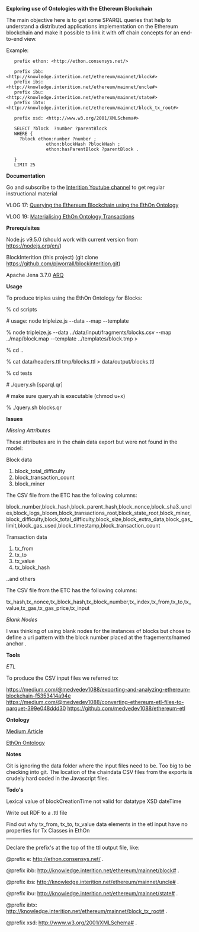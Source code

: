 **Exploring use of Ontologies with the Ethereum Blockchain**

The main objective here is to get some SPARQL queries that help to understand a distributed applications implementation on the Ethereum blockchain and make it possible to link it with off chain concepts for an end-to-end view.

Example:

```
   prefix ethon: <http://ethon.consensys.net/>
   
   prefix ibb: <http://knowledge.interition.net/ethereum/mainnet/block#>
   prefix ibs: <http://knowledge.interition.net/ethereum/mainnet/uncle#>
   prefix ibu: <http://knowledge.interition.net/ethereum/mainnet/state#>
   prefix ibtx: <http://knowledge.interition.net/ethereum/mainnet/block_tx_root#>
   
   prefix xsd: <http://www.w3.org/2001/XMLSchema#>
   
   SELECT ?block  ?number ?parentBlock
   WHERE {
     ?block ethon:number ?number ;
               ethon:blockHash ?blockHash ;
               ethon:hasParentBlock ?parentBlock .
   
   }
   LIMIT 25
   ```


**Documentation**

Go and subscribe to the [Interition Youtube channel](https://www.youtube.com/user/interition?sub_confirmation=1) to get regular instructional material

VLOG 17: [Querying the Ethereum Blockchain using the EthOn Ontology](https://youtu.be/ETcEs_affho?sub_confirmation=1)

VLOG 19: [Materialising EthOn Ontology Transactions](https://youtu.be/uoxftj0k2Mw?sub_confirmation=1)


**Prerequisites**


Node.js v9.5.0 (should work with current version from https://nodejs.org/en/)

BlockInterition (this project) (git clone https://github.com/pjworrall/blockinterition.git) 

Apache Jena 3.7.0 [ARQ](https://jena.apache.org/)


**Usage**

To produce triples using the EthOn Ontology for Blocks:

% cd scripts

\# usage: node tripleize.js --data <input-file>  --map <mapping-file> --template <template-file>

% node tripleize.js --data ../data/input/fragments/blocks.csv --map ../map/block.map --template ../templates/block.tmp > 


% cd ..

% cat  data/headers.ttl tmp/blocks.ttl > data/output/blocks.ttl

% cd tests

\# ./query.sh [sparql.qr]

\# make sure query.sh is executable (chmod u+x)

% ./query.sh blocks.qr


**Issues**

_Missing Attributes_

These attributes are in the chain data export but were not found in the model:


Block data

1. block_total_difficulty 
2. block_transaction_count
3. block_miner

The CSV file from the ETC has the following columns:

block_number,block_hash,block_parent_hash,block_nonce,block_sha3_uncles,block_logs_bloom,block_transactions_root,block_state_root,block_miner,block_difficulty,block_total_difficulty,block_size,block_extra_data,block_gas_limit,block_gas_used,block_timestamp,block_transaction_count

Transaction data

1. tx_from
2. tx_to
3. tx_value
4. tx_block_hash

..and others

The CSV file from the ETC has the following columns:

tx_hash,tx_nonce,tx_block_hash,tx_block_number,tx_index,tx_from,tx_to,tx_value,tx_gas,tx_gas_price,tx_input

_Blank Nodes_

I was thinking of using blank nodes for the instances of blocks but chose to define a uri pattern with
the block number placed at the fragements/named anchor .

**Tools**

_ETL_

To produce the CSV input files we referred to:

https://medium.com/@medvedev1088/exporting-and-analyzing-ethereum-blockchain-f5353414a94e
https://medium.com/@medvedev1088/converting-ethereum-etl-files-to-parquet-399e048ddd30
https://github.com/medvedev1088/ethereum-etl

**Ontology**

[Medium Article](https://media.consensys.net/ethon-introducing-semantic-ethereum-15f1f0696986)

[EthOn Ontology](https://github.com/ConsenSys/EthOn)

**Notes**

Git is ignoring the data folder where the input files need to be. Too big to be checking into git.
The location of the chaindata CSV files from the exports is crudely hard coded in the Javascript files.

**Todo's**

Lexical value of blockCreationTime not valid for datatype XSD dateTime

Write out RDF to a .ttl file

Find out why tx_from, tx_to, tx_value data elements in the etl input have no properties for Tx Classes in EthOn

---

Declare the prefix's at the top of the ttl output file, like:


@prefix e: <http://ethon.consensys.net/> .

@prefix ibb: <http://knowledge.interition.net/ethereum/mainnet/block#> .

@prefix ibs: <http://knowledge.interition.net/ethereum/mainnet/uncle#> .

@prefix ibu: <http://knowledge.interition.net/ethereum/mainnet/state#> .

@prefix ibtx: <http://knowledge.interition.net/ethereum/mainnet/block_tx_root#> .

@prefix xsd: <http://www.w3.org/2001/XMLSchema#> .

